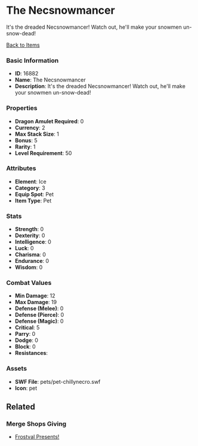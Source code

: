 # The Necsnowmancer

It's the dreaded Necsnowmancer! Watch out, he'll make your snowmen un-snow-dead!

[Back to Items](../items.md)

### Basic Information

- **ID**: 16882
- **Name**: The Necsnowmancer
- **Description**: It&#039;s the dreaded Necsnowmancer! Watch out, he&#039;ll make your snowmen un-snow-dead!

### Properties

- **Dragon Amulet Required**: 0
- **Currency**: 2
- **Max Stack Size**: 1
- **Bonus**: 5
- **Rarity**: 1
- **Level Requirement**: 50

### Attributes

- **Element**: Ice
- **Category**: 3
- **Equip Spot**: Pet
- **Item Type**: Pet

### Stats

- **Strength**: 0
- **Dexterity**: 0
- **Intelligence**: 0
- **Luck**: 0
- **Charisma**: 0
- **Endurance**: 0
- **Wisdom**: 0

### Combat Values

- **Min Damage**: 12
- **Max Damage**: 19
- **Defense (Melee)**: 0
- **Defense (Pierce)**: 0
- **Defense (Magic)**: 0
- **Critical**: 5
- **Parry**: 0
- **Dodge**: 0
- **Block**: 0
- **Resistances**: 

### Assets

- **SWF File**: pets/pet-chillynecro.swf
- **Icon**: pet

## Related

### Merge Shops Giving

- [Frostval Presents!](../merge-shops/262-frostval-presents.md)

